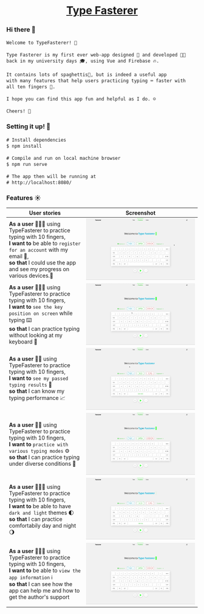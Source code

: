 <h1 align="center"><a href="https://typefasterer-b6cf7.web.app/">Type Fasterer</a></h1>

### Hi there 👋

```
Welcome to TypeFasterer! 👐

Type Fasterer is my first ever web-app designed 🎨 and developed 👨‍💻
back in my university days 🎓, using Vue and Firebase 🔥.

It contains lots of spaghettis🍝, but is indeed a useful app
with many features that help users practicing typing ⌨️ faster with
all ten fingers 🙌.

I hope you can find this app fun and helpful as I do. ☺️

Cheers! 🥂
```

### Setting it up! 🔨

```shell
# Install dependencies
$ npm install

# Compile and run on local machine browser
$ npm run serve

# The app then will be running at
# http://localhost:8080/
```

### Features ☀️

| User stories                                                                                                                                                                                                                     | Screenshot                                    |
| -------------------------------------------------------------------------------------------------------------------------------------------------------------------------------------------------------------------------------- | --------------------------------------------- |
| **As a user** 👩🏼‍💼 using TypeFasterer to practice typing with 10 fingers, <br/>**I want to** be able to `register for an account` with my email 📧, <br/>**so that** I could use the app and see my progress on various devices.📱 | ![](/screenshots/register_account.gif#center) |
| **As a user** 👩🏽‍🔧 using TypeFasterer to practice typing with 10 fingers, <br/> **I want to** `see the key position on screen` while typing ⌨️<br/> **so that** I can practice typing without looking at my keyboard 👀            | ![](/screenshots/typing_practice.gif#center)  |
| **As a user** 👩‍🏫 using TypeFasterer to practice typing with 10 fingers, <br/> **I want to** `see my passed typing results` 🧪<br/> **so that** I can know my typing performance 📈                                               | ![](/screenshots/see_results.gif#center)      |
| **As a user** 🙎‍♂️ using TypeFasterer to practice typing with 10 fingers, <br/> **I want to** `practice with various typing modes` ⚙ <br/> **so that** I can practice typing under diverse conditions 🌊                           | ![](/screenshots/typing_modes.gif#center)     |
| **As a user** 👨🏻‍⚕️ using TypeFasterer to practice typing with 10 fingers, <br/> **I want to** be able to have `dark and light` themes 🌓<br/> **so that** I can practice comfortabily day and night🌖                              | ![](/screenshots/theme_change.gif#center)     |
| **As a user** 👨🏽‍🎓 using TypeFasterer to practice typing with 10 fingers, <br/> **I want to** be able to `view the app information` ℹ️<br/> **so that** I can see how the app can help me and how to get the author's support      | ![](/screenshots/app_details.gif#center)      |
